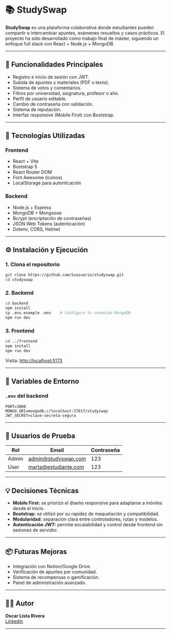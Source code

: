 # 📚 StudySwap

**StudySwap** es una plataforma colaborativa donde estudiantes pueden compartir e intercambiar apuntes, exámenes resueltos y casos prácticos. El proyecto ha sido desarrollado como trabajo final de máster, siguiendo un enfoque full stack con React + Node.js + MongoDB.

---

## 🚀 Funcionalidades Principales

- Registro e inicio de sesión con JWT.
- Subida de apuntes y materiales (PDF o texto).
- Sistema de votos y comentarios.
- Filtros por universidad, asignatura, profesor o año.
- Perfil de usuario editable.
- Cambio de contraseña con validación.
- Sistema de reputación.
- Interfaz responsive (Mobile First) con Bootstrap.

---

## 🧰 Tecnologías Utilizadas

### Frontend
- React + Vite
- Bootstrap 5
- React Router DOM
- Font Awesome (íconos)
- LocalStorage para autenticación

### Backend
- Node.js + Express
- MongoDB + Mongoose
- Bcrypt (encriptación de contraseñas)
- JSON Web Tokens (autenticación)
- Dotenv, CORS, Helmet

---

## ⚙️ Instalación y Ejecución

### 1. Clona el repositorio
```bash
git clone https://github.com/tuusuario/studyswap.git
cd studyswap
```

### 2. Backend
```bash
cd backend
npm install
cp .env.example .env    # Configura tu conexión MongoDB
npm run dev
```

### 3. Frontend
```bash
cd ../frontend
npm install
npm run dev
```

Visita: [http://localhost:5173](http://localhost:5173)

---

## 🔐 Variables de Entorno

### `.env` del backend
```env
PORT=3000
MONGO_URI=mongodb://localhost:27017/studyswap
JWT_SECRET=clave-secreta-segura
```

---

## 👤 Usuarios de Prueba

| Rol   | Email                  | Contraseña |
|-------|------------------------|------------|
| Admin | admin@studyswap.com    | 123        |
| User  | marta@estudiante.com   | 123        |

---

## 💡 Decisiones Técnicas

- **Mobile First:** se priorizó el diseño responsive para adaptarse a móviles desde el inicio.
- **Bootstrap:** se utilizó por su rapidez de maquetación y compatibilidad.
- **Modularidad:** separación clara entre controladores, rutas y modelos.
- **Autenticación JWT:** permite escalabilidad y control desde frontend sin sesiones de servidor.

---

## 📦 Futuras Mejoras

- Integración con Notion/Google Drive.
- Verificación de apuntes por comunidad.
- Sistema de recompensas o gamificación.
- Panel de administración avanzado.

---

## 🧑‍💻 Autor

**Oscar Lista Rivera**  
[LinkedIn](https://www.linkedin.com/in/oscar-lista-rivera)

---
